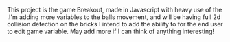 This project is the game Breakout, made in Javascript with heavy use of the <canvas>.I'm adding more variables to the balls movement, 
and will be having full 2d collision detection on the bricks
I intend to add the ability to for the end user to edit game variable. May add more if I can think of anything interesting!
